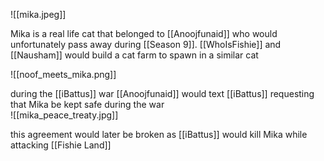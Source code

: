 ![[mika.jpeg]]   

Mika is a real life cat that belonged to [[Anoojfunaid]] who would unfortunately pass away during [[Season 9]]. [[WhoIsFishie]] and [[Nausham]] would build a cat farm to spawn in a similar cat 

![[noof_meets_mika.png]]

during the [[iBattus]] war [[Anoojfunaid]] would text [[iBattus]] requesting that Mika be kept safe during the war   
![[mika_peace_treaty.jpg]]  

this agreement would later be broken as [[iBattus]] would kill Mika while attacking [[Fishie Land]]